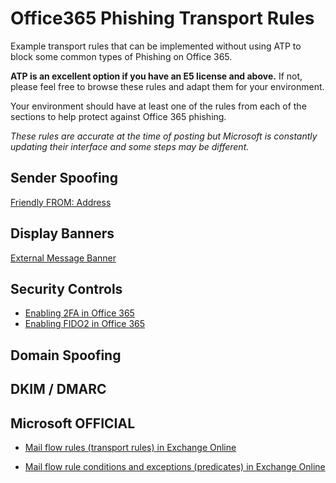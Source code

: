 # Office365 Phishing Transport Rules

Example transport rules that can be implemented without using ATP to block some common types of Phishing on Office 365.

**ATP is an excellent option if you have an E5 license and above.** If not, please feel free to browse these rules and adapt them for your environment. 

Your environment should have at least one of the rules from each of the sections to help protect against Office 365 phishing. 

*These rules are accurate at the time of posting but Microsoft is constantly updating their interface and some steps may be different.*


## Sender Spoofing

[Friendly FROM: Address](/friendly-from/README.md)

## Display Banners

[External Message Banner](/external-sender/README.md)

## Security Controls

- [Enabling 2FA in Office 365](/security/office365-enable-2fa.md)
- [Enabling FIDO2 in Office 365](/security/office365-enable-FIDO2.md)

## Domain Spoofing


## DKIM / DMARC


## Microsoft OFFICIAL

- [Mail flow rules (transport rules) in Exchange Online](https://docs.microsoft.com/en-us/exchange/security-and-compliance/mail-flow-rules/mail-flow-rules)

- [Mail flow rule conditions and exceptions (predicates) in Exchange Online](https://docs.microsoft.com/en-us/exchange/security-and-compliance/mail-flow-rules/conditions-and-exceptions)